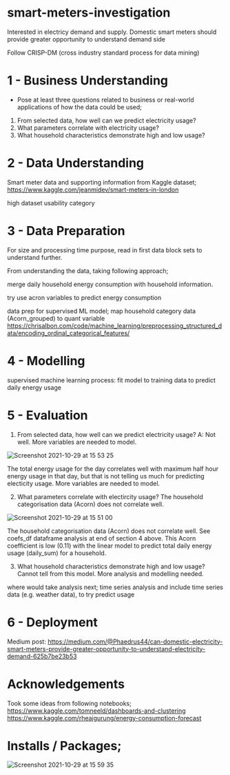 # smart-meters-investigation
Interested in electricy demand and supply. Domestic smart meters should provide greater opportunity to understand demand side

Follow CRISP-DM (cross industry standard process for data mining)

# 1 - Business Understanding
- Pose at least three questions related to business or real-world applications of how the data could be used;
1. From selected data, how well can we predict electricity usage?
2. What parameters correlate with electricity usage?
3. What household characteristics demonstrate high and low usage?

# 2 - Data Understanding
Smart meter data and supporting information from Kaggle dataset;
https://www.kaggle.com/jeanmidev/smart-meters-in-london

high dataset usability category

# 3 - Data Preparation
For size and processing time purpose, read in first data block sets to understand further.

From understanding the data, taking following approach;

merge daily household energy consumption with household information.

try use acron variables to predict energy consumption

data prep for supervised ML model;
map household category data (Acorn_grouped) to quant variable
https://chrisalbon.com/code/machine_learning/preprocessing_structured_data/encoding_ordinal_categorical_features/

# 4 - Modelling
supervised machine learning process:
fit model to training data to predict daily energy usage

# 5 - Evaluation
1. From selected data, how well can we predict electricity usage? A: Not well. More variables are needed to model.

![Screenshot 2021-10-29 at 15 53 25](https://user-images.githubusercontent.com/82510260/139456810-af5c53f7-754f-4c24-bcaf-bf21864e229e.png)

The total energy usage for the day correlates well with maximum half hour energy usage in that day, but that is not telling us much for predicting electicity usage. More variables are needed to model.

2. What parameters correlate with electircity usage? The household categorisation data (Acorn) does not correlate well.

![Screenshot 2021-10-29 at 15 51 00](https://user-images.githubusercontent.com/82510260/139456837-cb9ab06a-151c-4932-b771-bf64629e5ecd.png)


The household categorisation data (Acorn) does not correlate well. See coefs_df dataframe analysis at end of section 4 above. This Acorn coefficient is low (0.11) with the linear model to predict total daily energy usage (daily_sum) for a household.

3. What household characteristics demonstrate high and low usage? Cannot tell from this model. More analysis and modelling needed.

where would take analysis next; time series analysis and include time series data (e.g. weather data), to try predict usage

# 6 - Deployment
Medium post: https://medium.com/@Phaedrus44/can-domestic-electricity-smart-meters-provide-greater-opportunity-to-understand-electricity-demand-625b7be23b53


# Acknowledgements
Took some ideas from following notebooks;
https://www.kaggle.com/tomneeld/dashboards-and-clustering
https://www.kaggle.com/rheajgurung/energy-consumption-forecast


# Installs / Packages;


![Screenshot 2021-10-29 at 15 59 35](https://user-images.githubusercontent.com/82510260/139457735-87b2d91b-053b-4920-97d1-e1f0465850e3.png)

